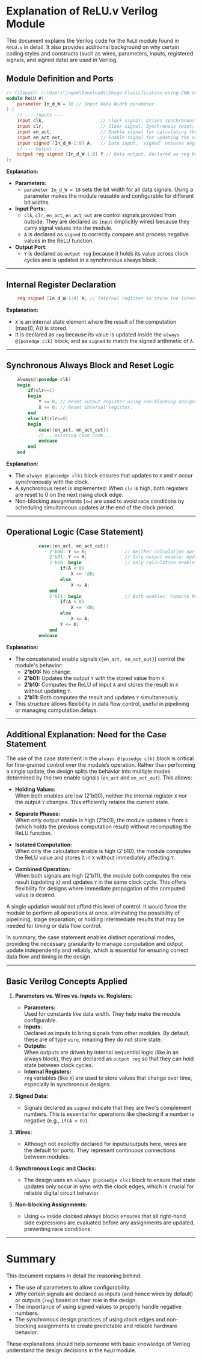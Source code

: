 # Explanation of ReLU.v Verilog Module

This document explains the Verilog code for the `ReLU` module found in `ReLU.v` in detail. It also provides additional background on why certain coding styles and constructs (such as wires, parameters, inputs, registered signals, and signed data) are used in Verilog.

## Module Definition and Ports

```verilog
// filepath: c:\Users\jagme\Downloads\Image-Classification-using-CNN-on-FPGA\Verilog Codes\ReLU.v
module ReLU #(
    parameter In_d_W = 18 // Input Data Width parameter
) (
    // --- Inputs ---
    input clk,                     // Clock signal: Drives synchronous updates.
    input clr,                     // Clear signal: Synchronous reset; active high.
    input en_act,                  // Enable signal for calculating the ReLU function.
    input en_act_out,              // Enable signal for updating the output.
    input signed [In_d_W-1:0] A,   // Data input. 'signed' ensures negative numbers are interpreted properly.
    // --- Output ---
    output reg signed [In_d_W-1:0] Y // Data output. Declared as reg because it is updated in an always block.
);
```

**Explanation:**

- **Parameters:**
  - `parameter In_d_W = 18` sets the bit width for all data signals. Using a parameter makes the module reusable and configurable for different bit widths.
- **Input Ports:**
  - `clk`, `clr`, `en_act`, `en_act_out` are control signals provided from outside. They are declared as `input` (implicitly wires) because they carry signal values into the module.
  - `A` is declared as `signed` to correctly compare and process negative values in the ReLU function.
- **Output Port:**
  - `Y` is declared as `output reg` because it holds its value across clock cycles and is updated in a synchronous always block.

---

## Internal Register Declaration

```verilog
    reg signed [In_d_W-1:0] X; // Internal register to store the intermediate ReLU result.
```

**Explanation:**

- `X` is an internal state element where the result of the computation (max(0, A)) is stored.
- It is declared as `reg` because its value is updated inside the `always @(posedge clk)` block, and as `signed` to match the signed arithmetic of `A`.

---

## Synchronous Always Block and Reset Logic

```verilog
    always@(posedge clk)
    begin
        if(clr==1)
        begin
            Y <= 0; // Reset output register using non-blocking assignment.
            X <= 0; // Reset internal register.
        end
        else if(clr==0)
        begin
            case({en_act, en_act_out})
            // ...existing case code...
            endcase
        end
    end
```

**Explanation:**

- The `always @(posedge clk)` block ensures that updates to `X` and `Y` occur synchronously with the clock.
- A synchronous reset is implemented: When `clr` is high, both registers are reset to 0 on the next rising clock edge.
- Non-blocking assignments (`<=`) are used to avoid race conditions by scheduling simultaneous updates at the end of the clock period.

---

## Operational Logic (Case Statement)

```verilog
            case({en_act, en_act_out})
                2'b00: Y <= Y;              // Neither calculation nor output update: Maintain current value.
                2'b01: Y <= X;              // Only output enable: Update Y from the stored value in X.
                2'b10: begin                // Only calculation enable: Compute ReLU and store the result in X.
                    if(A < 0)
                        X <= 'd0;
                    else
                        X <= A;
                end
                2'b11: begin                // Both enables: Compute ReLU and update Y in the same cycle.
                    if(A < 0)
                        X <= 'd0;
                    else
                        X <= A;
                    Y <= X;
                end
            endcase
```

**Explanation:**

- The concatenated enable signals (`{en_act, en_act_out}`) control the module's behavior:
  - **2'b00:** No change.
  - **2'b01:** Updates the output `Y` with the stored value from `X`.
  - **2'b10:** Computes the ReLU of input `A` and stores the result in `X` without updating `Y`.
  - **2'b11:** Both computes the result and updates `Y` simultaneously.
- This structure allows flexibility in data flow control, useful in pipelining or managing computation delays.

---

## Additional Explanation: Need for the Case Statement

The use of the case statement in the `always @(posedge clk)` block is critical for fine-grained control over the module’s operation. Rather than performing a single update, the design splits the behavior into multiple modes determined by the two enable signals (`en_act` and `en_act_out`). This allows:

- **Holding Values:**  
  When both enables are low (2'b00), neither the internal register `X` nor the output `Y` changes. This efficiently retains the current state.

- **Separate Phases:**  
  When only output enable is high (2'b01), the module updates `Y` from `X` (which holds the previous computation result) without recomputing the ReLU function.

- **Isolated Computation:**  
  When only the calculation enable is high (2'b10), the module computes the ReLU value and stores it in `X` without immediately affecting `Y`.

- **Combined Operation:**  
  When both signals are high (2'b11), the module both computes the new result (updating `X`) and updates `Y` in the same clock cycle. This offers flexibility for designs where immediate propagation of the computed value is desired.

A single updation would not afford this level of control. It would force the module to perform all operations at once, eliminating the possibility of pipelining, stage separation, or holding intermediate results that may be needed for timing or data flow control.

In summary, the case statement enables distinct operational modes, providing the necessary granularity to manage computation and output update independently and reliably, which is essential for ensuring correct data flow and timing in the design.

---

## Basic Verilog Concepts Applied

1. **Parameters vs. Wires vs. Inputs vs. Registers:**

   - **Parameters:**  
     Used for constants like data width. They help make the module configurable.
   - **Inputs:**  
     Declared as inputs to bring signals from other modules. By default, these are of type `wire`, meaning they do not store state.
   - **Outputs:**  
     When outputs are driven by internal sequential logic (like in an always block), they are declared as `output reg` so that they can hold state between clock cycles.
   - **Internal Registers:**  
     `reg` variables (like `X`) are used to store values that change over time, especially in synchronous designs.

2. **Signed Data:**

   - Signals declared as `signed` indicate that they are two's complement numbers. This is essential for operations like checking if a number is negative (e.g., `if(A < 0)`).

3. **Wires:**

   - Although not explicitly declared for inputs/outputs here, wires are the default for ports. They represent continuous connections between modules.

4. **Synchronous Logic and Clocks:**

   - The design uses an `always @(posedge clk)` block to ensure that state updates only occur in sync with the clock edges, which is crucial for reliable digital circuit behavior.

5. **Non-blocking Assignments:**
   - Using `<=` inside clocked always blocks ensures that all right-hand side expressions are evaluated before any assignments are updated, preventing race conditions.

---

# Summary

This document explains in detail the reasoning behind:

- The use of parameters to allow configurability.
- Why certain signals are declared as inputs (and hence wires by default) or outputs (`reg`) based on their role in the design.
- The importance of using signed values to properly handle negative numbers.
- The synchronous design practices of using clock edges and non-blocking assignments to create predictable and reliable hardware behavior.

These explanations should help someone with basic knowledge of Verilog understand the design decisions in the `ReLU` module.
